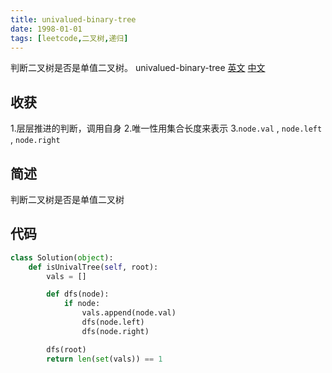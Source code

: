 ```yaml
---
title: univalued-binary-tree
date: 1998-01-01
tags: [leetcode,二叉树,递归]
---
```

判断二叉树是否是单值二叉树。
univalued-binary-tree [英文](https://leetcode.com/problems/univalued-binary-tree/) [中文](https://leetcode-cn.com/problems/univalued-binary-tree/)
## 收获
1.层层推进的判断，调用自身
2.唯一性用集合长度来表示
3.`node.val` , `node.left` , `node.right`
<!-- more -->
## 简述
判断二叉树是否是单值二叉树
## 代码
```py
class Solution(object):
    def isUnivalTree(self, root):
        vals = []

        def dfs(node):
            if node:
                vals.append(node.val)
                dfs(node.left)
                dfs(node.right)

        dfs(root)
        return len(set(vals)) == 1
```
